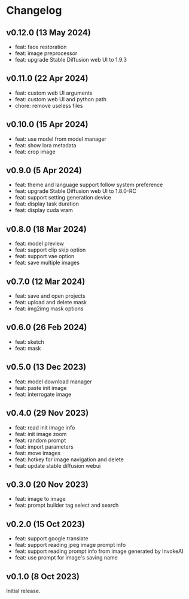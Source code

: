 # Changelog

## v0.12.0 (13 May 2024)

* feat: face restoration
* feat: image preprocessor
* feat: upgrade Stable Diffusion web UI to 1.9.3

## v0.11.0 (22 Apr 2024)

* feat: custom web UI arguments
* feat: custom web UI and python path
* chore: remove useless files

## v0.10.0 (15 Apr 2024)

* feat: use model from model manager
* feat: show lora metadata
* feat: crop image

## v0.9.0 (5 Apr 2024)

* feat: theme and language support follow system preference
* feat: upgrade Stable Diffusion web UI to 1.8.0-RC
* feat: support setting generation device
* feat: display task duration
* feat: display cuda vram

## v0.8.0 (18 Mar 2024)

* feat: model preview
* feat: support clip skip option
* feat: support vae option
* feat: save multiple images

## v0.7.0 (12 Mar 2024)

* feat: save and open projects
* feat: upload and delete mask
* feat: img2img mask options

## v0.6.0 (26 Feb 2024)

* feat: sketch
* feat: mask

## v0.5.0 (13 Dec 2023)

* feat: model download manager
* feat: paste init image
* feat: interrogate image

## v0.4.0 (29 Nov 2023)

* feat: read init image info
* feat: init image zoom
* feat: random prompt
* feat: import parameters
* feat: move images
* feat: hotkey for image navigation and delete
* feat: update stable diffusion webui

## v0.3.0 (20 Nov 2023)

* feat: image to image
* feat: prompt builder tag select and search

## v0.2.0 (15 Oct 2023)

* feat: support google translate
* feat: support reading jpeg image prompt info
* feat: support reading prompt info from image generated by InvokeAI
* feat: use prompt for image's saving name

## v0.1.0 (8 Oct 2023)

Initial release.
